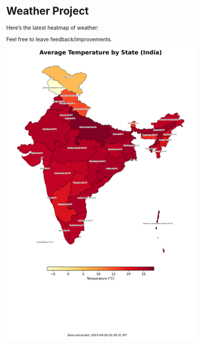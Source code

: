 # Weather Project

Here’s the latest heatmap of weather:

Feel free to leave feedback/improvements.

![India Heatmap](docs/assets/india_heatmap.png?v=D5D7A1)
